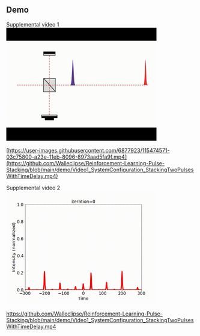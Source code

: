 ## Demo

Supplemental video 1   
<img src="demo/Video1_SystemConfiguration_StackingTwoPulsesWithTimeDelay.gif" width="400" height="300" alt="System Configuration of Stacking TwoPulses With Time Delay Controller."/> 

[https://user-images.githubusercontent.com/6877923/115474571-03c75800-a23e-11eb-8096-8973aad5fa9f.mp4](https://github.com/Walleclipse/Reinforcement-Learning-Pulse-Stacking/blob/main/demo/Video1_SystemConfiguration_StackingTwoPulsesWithTimeDelay.mp4)

Supplemental video 2    
<img src="demo/Video2_Experiments_Controlling5StageOPS.gif" width="400" height="300" alt="Experiments of Controlling 5 Sta ge OPS (combining 128 pulses)."/>  

https://github.com/Walleclipse/Reinforcement-Learning-Pulse-Stacking/blob/main/demo/Video1_SystemConfiguration_StackingTwoPulsesWithTimeDelay.mp4 
